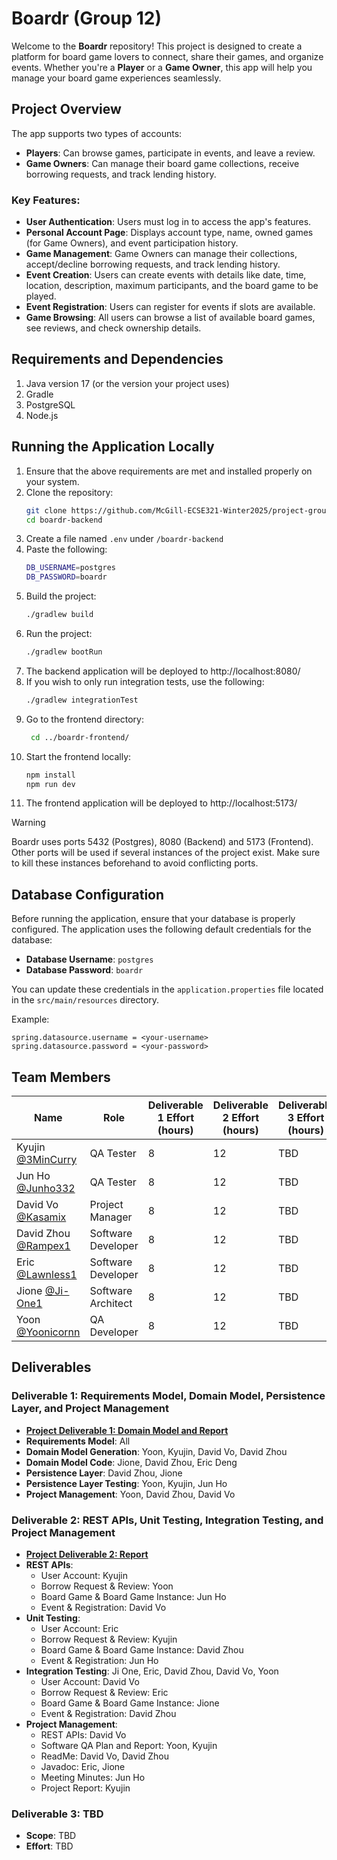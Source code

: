 # Boardr (Group 12)

Welcome to the **Boardr** repository! This project is designed to create a platform for board game lovers to connect, share their games, and organize events. Whether you're a **Player** or a **Game Owner**, this app will help you manage your board game experiences seamlessly.

## Project Overview

The app supports two types of accounts:
- **Players**: Can browse games, participate in events, and leave a review.
- **Game Owners**: Can manage their board game collections, receive borrowing requests, and track lending history.

### Key Features:
- **User Authentication**: Users must log in to access the app's features.
- **Personal Account Page**: Displays account type, name, owned games (for Game Owners), and event participation history.
- **Game Management**: Game Owners can manage their collections, accept/decline borrowing requests, and track lending history.
- **Event Creation**: Users can create events with details like date, time, location, description, maximum participants, and the board game to be played.
- **Event Registration**: Users can register for events if slots are available.
- **Game Browsing**: All users can browse a list of available board games, see reviews, and check ownership details.

## Requirements and Dependencies
1. Java version 17 (or the version your project uses)
2. Gradle
3. PostgreSQL
4. Node.js

## Running the Application Locally
1. Ensure that the above requirements are met and installed properly on your system.
2. Clone the repository:
   ```bash
   git clone https://github.com/McGill-ECSE321-Winter2025/project-group-12.git
   cd boardr-backend
3. Create a file named `.env` under `/boardr-backend`
4. Paste the following:
   ```bash
   DB_USERNAME=postgres
   DB_PASSWORD=boardr

3. Build the project:
   ```bash
   ./gradlew build
4. Run the project:
   ```bash
   ./gradlew bootRun
5. The backend application will be deployed to http://localhost:8080/
6. If you wish to only run integration tests, use the following:
   ```bash
   ./gradlew integrationTest
7. Go to the frontend directory:
   ```bash
    cd ../boardr-frontend/
8. Start the frontend locally:
   ```bash
   npm install
   npm run dev

9. The frontend application will be deployed to http://localhost:5173/

> [!WARNING]
> Boardr uses ports 5432 (Postgres), 8080 (Backend) and 5173 (Frontend). Other ports will be used if several instances of the project exist. Make sure to kill these instances beforehand to avoid conflicting ports. 
  

## Database Configuration

Before running the application, ensure that your database is properly configured. The application uses the following default credentials for the database:

- **Database Username**: `postgres`
- **Database Password**: `boardr`

You can update these credentials in the `application.properties` file located in the `src/main/resources` directory.

Example:
```properties
spring.datasource.username = <your-username>
spring.datasource.password = <your-password>
```

## Team Members

| Name                                              | Role                           | Deliverable 1 Effort (hours) | Deliverable 2 Effort (hours) | Deliverable 3 Effort (hours) | Total Effort (hours) |
|---------------------------------------------------|--------------------------------|------------------------------|------------------------------|------------------------------|----------------------|
| Kyujin [@3MinCurry](https://github.com/3MinCurry) | QA Tester                      | 8                          | 12                           | TBD                          | TBD                  |
| Jun Ho [@Junho332](https://github.com/Junho322)   | QA Tester                      | 8                          | 12                           | TBD                          | TBD                  |
| David Vo [@Kasamix](https://github.com/Kasamix)   | Project Manager                | 8                          | 12                           | TBD                          | TBD                  |
| David Zhou [@Rampex1](https://github.com/Rampex1) | Software Developer             | 8                          | 12                           | TBD                          | TBD                  |
| Eric [@Lawnless1](https://github.com/Lawnless1)   | Software Developer             | 8                          | 12                           | TBD                          | TBD                  |
| Jione [@Ji-One1](https://github.com/Ji-One1)      | Software Architect             | 8                          | 12                           | TBD                          | TBD                  |
| Yoon [@Yoonicornn](https://github.com/Yoonicornn) | QA Developer                   | 8                          | 12                           | TBD                          | TBD                  |

## Deliverables

### Deliverable 1: Requirements Model, Domain Model, Persistence Layer, and Project Management
- **[Project Deliverable 1: Domain Model and Report](https://github.com/McGill-ECSE321-Winter2025/project-group-12/wiki/Deliverable-1-Report)**
- **Requirements Model**: All
- **Domain Model Generation**: Yoon, Kyujin, David Vo, David Zhou
- **Domain Model Code**: Jione, David Zhou, Eric Deng
- **Persistence Layer**: David Zhou, Jione
- **Persistence Layer Testing**: Yoon, Kyujin, Jun Ho
- **Project Management**: Yoon, David Zhou, David Vo

### Deliverable 2: REST APIs, Unit Testing, Integration Testing, and Project Management
- **[Project Deliverable 2: Report](https://github.com/McGill-ECSE321-Winter2025/project-group-12/wiki/Deliverable-2-Report)**
- **REST APIs**:
  - User Account: Kyujin
  - Borrow Request & Review: Yoon
  - Board Game & Board Game Instance: Jun Ho
  - Event & Registration: David Vo
- **Unit Testing**:
  - User Account: Eric
  - Borrow Request & Review: Kyujin
  - Board Game & Board Game Instance: David Zhou
  - Event & Registration: Jun Ho
- **Integration Testing**: Ji One, Eric, David Zhou, David Vo, Yoon
  - User Account: David Vo
  - Borrow Request & Review: Eric
  - Board Game & Board Game Instance: Jione
  - Event & Registration: David Zhou
- **Project Management**:
  - REST APIs: David Vo
  - Software QA Plan and Report: Yoon, Kyujin
  - ReadMe: David Vo, David Zhou
  - Javadoc: Eric, Jione
  - Meeting Minutes: Jun Ho
  - Project Report: Kyujin

### Deliverable 3: TBD
- **Scope**: TBD
- **Effort**: TBD


